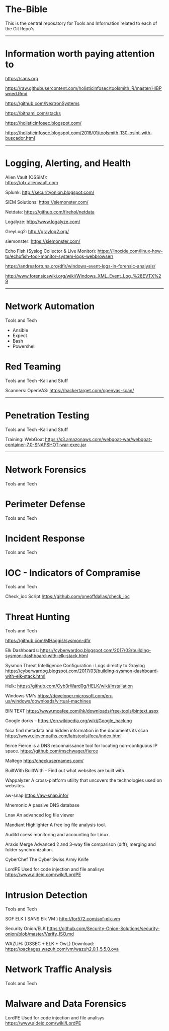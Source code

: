 # The-Bible

This is the central reposatory for Tools and Information related to each of the Git Repo's.  

---

# Information worth paying attention to

https://sans.org

https://raw.githubusercontent.com/holisticinfosec/toolsmith_R/master/HIBPwned.Rmd

https://github.com/NextronSystems

https://bitnami.com/stacks

https://holisticinfosec.blogspot.com/

https://holisticinfosec.blogspot.com/2018/01/toolsmith-130-osint-with-buscador.html

---

# Logging, Alerting, and Health 

Alien Vault (OSSIM):\
https://otx.alienvault.com

Splunk:
http://securityonion.blogspot.com/

SIEM Solutions:
https://siemonster.com/

Netdata:
https://github.com/firehol/netdata  

Logalyze:
http://www.logalyze.com/

GreyLog2:
http://graylog2.org/

siemonster:
https://siemonster.com/

Echo Fish (Syslog Collector & Live Monitor):
https://linoxide.com/linux-how-to/echofish-tool-monitor-system-logs-webbrowser/

https://andreafortuna.org/dfir/windows-event-logs-in-forensic-analysis/

http://www.forensicswiki.org/wiki/Windows_XML_Event_Log_%28EVTX%29

---

# Network Automation

Tools and Tech
- Ansible
- Expect
- Bash
- Powershell

# Red Teaming
Tools and Tech
-Kali and Stuff

Scanners:
OpenVAS:
https://hackertarget.com/openvas-scan/


---
# Penetration Testing

Tools and Tech
-Kali and Stuff

Training:
WebGoat
https://s3.amazonaws.com/webgoat-war/webgoat-container-7.0-SNAPSHOT-war-exec.jar

---

# Network Forensics
Tools and Tech

# Perimeter Defense
Tools and Tech

# Incident Response
Tools and Tech

# IOC - Indicators of Compramise
Tools and Tech

Check_ioc Script
https://github.com/oneoffdallas/check_ioc




# Threat Hunting
Tools and Tech

https://github.com/MHaggis/sysmon-dfir

Elk Dashboards:
https://cyberwardog.blogspot.com/2017/03/building-sysmon-dashboard-with-elk-stack.html

Sysmon Threat Intelligence Configuration : Logs directly to Graylog
https://cyberwardog.blogspot.com/2017/03/building-sysmon-dashboard-with-elk-stack.html

Helk:
https://github.com/Cyb3rWard0g/HELK/wiki/Installation

Windows VM's
  https://developer.microsoft.com/en-us/windows/downloads/virtual-machines
  
BIN TEXT
  https://www.mcafee.com/hk/downloads/free-tools/bintext.aspx

Google dorks –
https://en.wikipedia.org/wiki/Google_hacking

foca
find metadata and hidden information in the documents its scan
https://www.elevenpaths.com/labstools/foca/index.html

feirce
Fierce is a DNS reconnaissance tool for locating non-contiguous IP space.
https://github.com/mschwager/fierce

Maltego
http://checkusernames.com/

BuiltWith
BuiltWith – Find out what websites are built with.

Wappalyzer 
 A cross-platform utility that uncovers the technologies used on websites.

aw-snap
https://aw-snap.info/ 

Mnemonic
A passive DNS database

Lnav
An advanced log file viewer

Mandiant Highlighter
A free log file analysis tool.

Auditd
ccess monitoring and accounting for Linux.

Araxis Merge
Advanced 2 and 3-way file comparison (diff), merging and folder synchronization.

CyberChef
The Cyber Swiss Army Knife

LordPE
Used for code injection and file analisys
https://www.aldeid.com/wiki/LordPE


# Intrusion Detection
Tools and Tech

SOF ELK ( SANS Elk VM )
http://for572.com/sof-elk-vm

Security Onion/ELK
https://github.com/Security-Onion-Solutions/security-onion/blob/master/Verify_ISO.md

WAZUH: (OSSEC + ELK + OwL) 
 Download: https://packages.wazuh.com/vm/wazuh2.0.1_5.5.0.ova


# Network Traffic Analysis
Tools and Tech


# Malware and Data Forensics

LordPE
Used for code injection and file analisys
https://www.aldeid.com/wiki/LordPE


